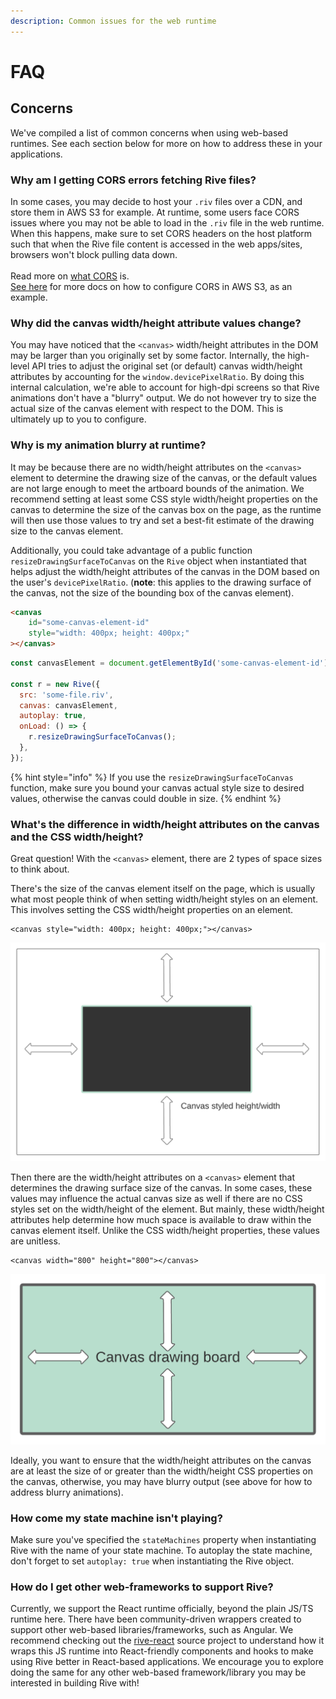 ```yaml
---
description: Common issues for the web runtime
---
```


# FAQ

## Concerns

We've compiled a list of common concerns when using web-based runtimes. See each section below for more on how to address these in your applications.

### Why am I getting CORS errors fetching Rive files?

In some cases, you may decide to host your `.riv` files over a CDN, and store them in AWS S3 for example. At runtime, some users face CORS issues where you may not be able to load in the `.riv` file in the web runtime. When this happens, make sure to set CORS headers on the host platform such that when the Rive file content is accessed in the web apps/sites, browsers won't block pulling data down.\
\
Read more on [what CORS](https://developer.mozilla.org/en-US/docs/Web/HTTP/CORS) is.\
[See here](https://docs.aws.amazon.com/AmazonS3/latest/userguide/ManageCorsUsing.html#cors-example-1) for more docs on how to configure CORS in AWS S3, as an example.

### Why did the canvas width/height attribute values change?

You may have noticed that the `<canvas>` width/height attributes in the DOM may be larger than you originally set by some factor. Internally, the high-level API tries to adjust the original set (or default) canvas width/height attributes by accounting for the `window.devicePixelRatio`. By doing this internal calculation, we're able to account for high-dpi screens so that Rive animations don't have a "blurry" output. We do not however try to size the actual size of the canvas element with respect to the DOM. This is ultimately up to you to configure.

### Why is my animation blurry at runtime?

It may be because there are no width/height attributes on the `<canvas>` element to determine the drawing size of the canvas, or the default values are not large enough to meet the artboard bounds of the animation. We recommend setting at least some CSS style width/height properties on the canvas to determine the size of the canvas box on the page, as the runtime will then use those values to try and set a best-fit estimate of the drawing size to the canvas element.

Additionally, you could take advantage of a public function `resizeDrawingSurfaceToCanvas` on the `Rive` object when instantiated that helps adjust the width/height attributes of the canvas in the DOM based on the user's `devicePixelRatio`. (**note**: this applies to the drawing surface of the canvas, not the size of the bounding box of the canvas element).

```html
<canvas
    id="some-canvas-element-id"
    style="width: 400px; height: 400px;"
></canvas>
```

```javascript
const canvasElement = document.getElementById('some-canvas-element-id');

const r = new Rive({
  src: 'some-file.riv',
  canvas: canvasElement,
  autoplay: true,
  onLoad: () => {
    r.resizeDrawingSurfaceToCanvas();
  },
});
```

{% hint style="info" %}
If you use the `resizeDrawingSurfaceToCanvas` function, make sure you bound your canvas actual style size to desired values, otherwise the canvas could double in size.&#x20;
{% endhint %}

### What's the difference in width/height attributes on the canvas and the CSS width/height?

Great question! With the `<canvas>` element, there are 2 types of space sizes to think about.

There's the size of the canvas element itself on the page, which is usually what most people think of when setting width/height styles on an element. This involves setting the CSS width/height properties on an element.

```
<canvas style="width: 400px; height: 400px;"></canvas>
```

![](../../../.gitbook/assets/outer-canvas.png)

Then there are the width/height attributes on a `<canvas>` element that determines the drawing surface size of the canvas. In some cases, these values may influence the actual canvas size as well if there are no CSS styles set on the width/height of the element. But mainly, these width/height attributes help determine how much space is available to draw within the canvas element itself. Unlike the CSS width/height properties, these values are unitless.

```
<canvas width="800" height="800"></canvas>
```

![](../../../.gitbook/assets/inner-canvas.png)

Ideally, you want to ensure that the width/height attributes on the canvas are at least the size of or greater than the width/height CSS properties on the canvas, otherwise, you may have blurry output (see above for how to address blurry animations).

### How come my state machine isn't playing?

Make sure you've specified the `stateMachines` property when instantiating Rive with the name of your state machine. To autoplay the state machine, don't forget to set `autoplay: true` when instantiating the Rive object.

### How do I get other web-frameworks to support Rive?

Currently, we support the React runtime officially, beyond the plain JS/TS runtime here. There have been community-driven wrappers created to support other web-based libraries/frameworks, such as Angular. We recommend checking out the [rive-react](https://github.com/rive-app/rive-react) source project to understand how it wraps this JS runtime into React-friendly components and hooks to make using Rive better in React-based applications. We encourage you to explore doing the same for any other web-based framework/library you may be interested in building Rive with!

